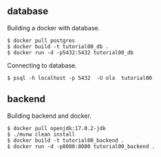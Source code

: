 ## database

Building a docker with database.

```
$ docker pull postgres
$ docker build -t tutorial00_db .
$ docker run -d -p5432:5432 tutorial00_db

```

Connecting to database.

```
$ psql -h localhost -p 5432  -U ola  tutorial00

```

## backend

Building backend and docker.

```
$ docker pull openjdk:17.0.2-jdk
$ ./mvnw clean install
$ docker build -t tutorial00_backend .
$ docker run -d -p8080:8080 tutorial00_backend .

```
